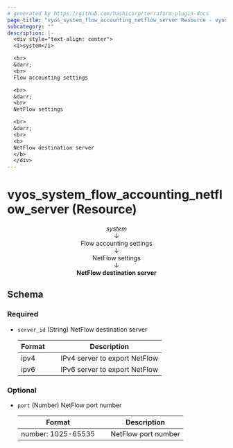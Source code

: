 ```yaml
---
# generated by https://github.com/hashicorp/terraform-plugin-docs
page_title: "vyos_system_flow_accounting_netflow_server Resource - vyos"
subcategory: ""
description: |-
  <div style="text-align: center">
  <i>system</i>

  <br>
  &darr;
  <br>
  Flow accounting settings

  <br>
  &darr;
  <br>
  NetFlow settings

  <br>
  &darr;
  <br>
  <b>
  NetFlow destination server
  </b>
  </div>
---
```


# vyos_system_flow_accounting_netflow_server (Resource)

<div style="text-align: center">
<i>system</i>

<br>
&darr;
<br>
Flow accounting settings

<br>
&darr;
<br>
NetFlow settings

<br>
&darr;
<br>
<b>
NetFlow destination server
</b>
</div>



<!-- schema generated by tfplugindocs -->
## Schema

### Required

- `server_id` (String) NetFlow destination server

    |  Format &emsp; | Description  |
    |----------|---------------|
    |  ipv4  &emsp; |  IPv4 server to export NetFlow  |
    |  ipv6  &emsp; |  IPv6 server to export NetFlow  |

### Optional

- `port` (Number) NetFlow port number

    |  Format &emsp; | Description  |
    |----------|---------------|
    |  number: 1025-65535  &emsp; |  NetFlow port number  |
